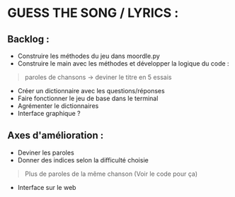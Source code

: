 GUESS THE SONG / LYRICS :
=======================
Backlog :
--------
- Construire les méthodes du jeu dans moordle.py
- Construire le main avec les méthodes et développer la logique du code :
 > paroles de chansons  -> deviner le titre en 5 essais 
- Créer un dictionnaire avec les questions/réponses
- Faire fonctionner le jeu de base dans le terminal
- Agrémenter le dictionnaires
- Interface graphique ?

Axes d'amélioration :
--------------------
- Deviner les paroles 
- Donner des indices selon la difficulté choisie
> Plus de paroles de la même chanson (Voir le code pour ça)
- Interface sur le web

